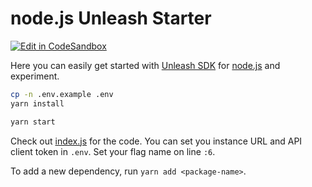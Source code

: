 # node.js Unleash Starter

[![Edit in CodeSandbox](https://codesandbox.io/static/img/play-codesandbox.svg)](https://codesandbox.io/s/github/Unleash/unleash-sdk-examples/tree/main/NodeJS)

Here you can easily get started with [Unleash SDK](https://github.com/Unleash/unleash-client-node) for [node.js](https://nodejs.org/en) and experiment.

```sh
cp -n .env.example .env
yarn install

yarn start
```

Check out [index.js](./index.js) for the code.
You can set you instance URL and API client token in `.env`.
Set your flag name on line `:6`.

To add a new dependency, run `yarn add <package-name>`.
